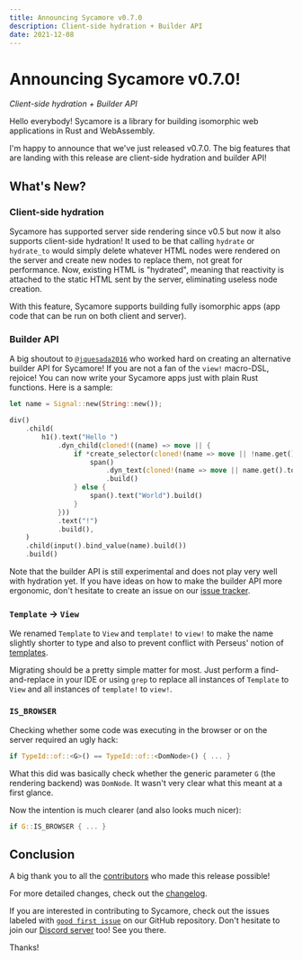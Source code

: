 ```yaml
---
title: Announcing Sycamore v0.7.0
description: Client-side hydration + Builder API
date: 2021-12-08
---
```


# Announcing Sycamore v0.7.0!

_Client-side hydration + Builder API_

Hello everybody! Sycamore is a library for building isomorphic web applications
in Rust and WebAssembly.

I'm happy to announce that we've just released v0.7.0. The big features that are
landing with this release are client-side hydration and builder API!

## What's New?

### Client-side hydration

Sycamore has supported server side rendering since v0.5 but now it also supports
client-side hydration! It used to be that calling `hydrate` or `hydrate_to`
would simply delete whatever HTML nodes were rendered on the server and create
new nodes to replace them, not great for performance. Now, existing HTML is
"hydrated", meaning that reactivity is attached to the static HTML sent by the
server, eliminating useless node creation.

With this feature, Sycamore supports building fully isomorphic apps (app code
that can be run on both client and server).

### Builder API

A big shoutout to [`@jquesada2016`](https://github.com/jquesada2016) who worked
hard on creating an alternative builder API for Sycamore! If you are not a fan
of the `view!` macro-DSL, rejoice! You can now write your Sycamore apps just
with plain Rust functions. Here is a sample:

```rust
let name = Signal::new(String::new());

div()
    .child(
        h1().text("Hello ")
            .dyn_child(cloned!((name) => move || {
                if *create_selector(cloned!(name => move || !name.get().is_empty())).get() {
                    span()
                        .dyn_text(cloned!(name => move || name.get().to_string()))
                        .build()
                } else {
                    span().text("World").build()
                }
            }))
            .text("!")
            .build(),
    )
    .child(input().bind_value(name).build())
    .build()
```

Note that the builder API is still experimental and does not play very well with
hydration yet. If you have ideas on how to make the builder API more ergonomic,
don't hesitate to create an issue on our
[issue tracker](https://github.com/sycamore-rs/sycamore/issues).

### `Template` -> `View`

We renamed `Template` to `View` and `template!` to `view!` to make the name
slightly shorter to type and also to prevent conflict with Perseus' notion of
[templates](https://arctic-hen7.github.io/perseus/en-US/docs/next/templates/intro).

Migrating should be a pretty simple matter for most. Just perform a
find-and-replace in your IDE or using `grep` to replace all instances of
`Template` to `View` and all instances of `template!` to `view!`.

### `IS_BROWSER`

Checking whether some code was executing in the browser or on the server
required an ugly hack:

```rust
if TypeId::of::<G>() == TypeId::of::<DomNode>() { ... }
```

What this did was basically check whether the generic parameter `G` (the
rendering backend) was `DomNode`. It wasn't very clear what this meant at a
first glance.

Now the intention is much clearer (and also looks much nicer):

```rust
if G::IS_BROWSER { ... }
```

## Conclusion

A big thank you to all the
[contributors](https://github.com/sycamore-rs/sycamore/graphs/contributors) who
made this release possible!

For more detailed changes, check out the
[changelog](https://github.com/sycamore-rs/sycamore/blob/master/CHANGELOG.md#-070-2021-12-08).

If you are interested in contributing to Sycamore, check out the issues labeled
with
[`good first issue`](https://github.com/sycamore-rs/sycamore/issues?q=is%3Aissue+is%3Aopen+label%3A%22good+first+issue%22)
on our GitHub repository. Don't hesitate to join our
[Discord server](https://discord.gg/vDwFUmm6mU) too! See you there.

Thanks!
